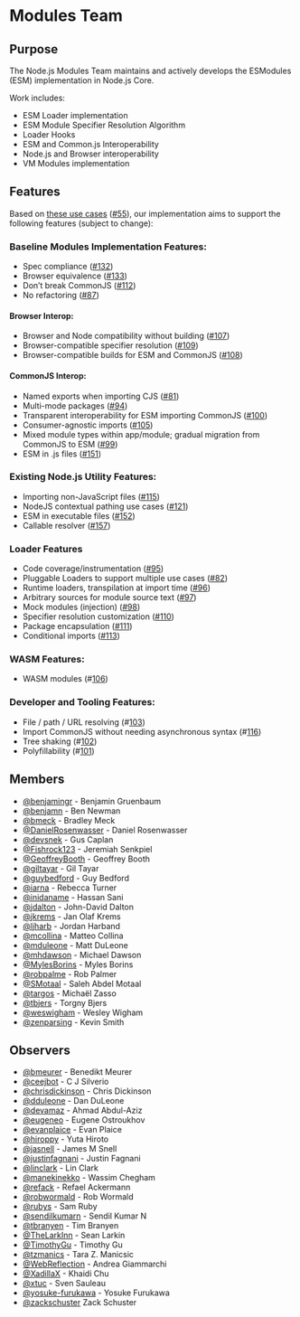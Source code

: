 # Modules Team

## Purpose

The Node.js Modules Team maintains and actively develops the ESModules (ESM) implementation in Node.js Core.

Work includes:

* ESM Loader implementation
* ESM Module Specifier Resolution Algorithm
* Loader Hooks
* ESM and Common.js Interoperability
* Node.js and Browser interoperability
* VM Modules implementation

## Features

Based on [these use cases](https://docs.google.com/document/d/10BBsIqdAXB9JR2KUzQGYbCiVugYBnxE4REBakX29yyo/edit) ([#55](https://github.com/nodejs/modules/issues/55)), our implementation aims to support the following features (subject to change):

### Baseline Modules Implementation Features:
* Spec compliance ([#132](https://github.com/nodejs/modules/issues/132))
* Browser equivalence ([#133](https://github.com/nodejs/modules/issues/133))
* Don’t break CommonJS ([#112](https://github.com/nodejs/modules/issues/112))
* No refactoring ([#87](https://github.com/nodejs/modules/issues/87))

#### Browser Interop:
* Browser and Node compatibility without building ([#107](https://github.com/nodejs/modules/issues/107))
* Browser-compatible specifier resolution ([#109](https://github.com/nodejs/modules/issues/109))
* Browser-compatible builds for ESM and CommonJS ([#108](https://github.com/nodejs/modules/issues/108))

#### CommonJS Interop:
* Named exports when importing CJS ([#81](https://github.com/nodejs/modules/issues/81))
* Multi-mode packages ([#94](https://github.com/nodejs/modules/issues/94))
* Transparent interoperability for ESM importing CommonJS ([#100](https://github.com/nodejs/modules/issues/100))
* Consumer-agnostic imports ([#105](https://github.com/nodejs/modules/issues/105))
* Mixed module types within app/module; gradual migration from CommonJS to ESM ([#99](https://github.com/nodejs/modules/issues/99))
* ESM in .js files ([#151](https://github.com/nodejs/modules/issues/151))

### Existing Node.js Utility Features:

* Importing non-JavaScript files ([#115](https://github.com/nodejs/modules/issues/115))
* NodeJS contextual pathing use cases ([#121](https://github.com/nodejs/modules/issues/121))
* ESM in executable files ([#152](https://github.com/nodejs/modules/issues/152))
* Callable resolver ([#157](https://github.com/nodejs/modules/issues/157))

### Loader Features

* Code coverage/instrumentation ([#95](https://github.com/nodejs/modules/issues/95))
* Pluggable Loaders to support multiple use cases ([#82](https://github.com/nodejs/modules/issues/82))
* Runtime loaders, transpilation at import time ([#96](https://github.com/nodejs/modules/issues/96))
* Arbitrary sources for module source text ([#97](https://github.com/nodejs/modules/issues/97))
* Mock modules (injection) ([#98](https://github.com/nodejs/modules/issues/98))
* Specifier resolution customization ([#110](https://github.com/nodejs/modules/issues/110))
* Package encapsulation ([#111](https://github.com/nodejs/modules/issues/111))
* Conditional imports ([#113](https://github.com/nodejs/modules/issues/113))

### WASM Features:

* WASM modules (#[106](https://github.com/nodejs/modules/issues/106))

### Developer and Tooling Features:

* File / path / URL resolving (#[103](https://github.com/nodejs/modules/issues/103))
* Import CommonJS without needing asynchronous syntax (#[116](https://github.com/nodejs/modules/issues/116))
* Tree shaking (#[102](https://github.com/nodejs/modules/issues/102))
* Polyfillability (#[101](https://github.com/nodejs/modules/issues/101))

## Members

<!-- ncu-team-sync.team(nodejs/modules-active-members) -->

- [@benjamingr](https://github.com/benjamingr) - Benjamin Gruenbaum
- [@benjamn](https://github.com/benjamn) - Ben Newman
- [@bmeck](https://github.com/bmeck) - Bradley Meck
- [@DanielRosenwasser](https://github.com/DanielRosenwasser) - Daniel Rosenwasser
- [@devsnek](https://github.com/devsnek) - Gus Caplan
- [@Fishrock123](https://github.com/Fishrock123) - Jeremiah Senkpiel
- [@GeoffreyBooth](https://github.com/GeoffreyBooth) - Geoffrey Booth
- [@giltayar](https://github.com/giltayar) - Gil Tayar
- [@guybedford](https://github.com/guybedford) - Guy Bedford
- [@iarna](https://github.com/iarna) - Rebecca Turner
- [@inidaname](https://github.com/inidaname) - Hassan Sani
- [@jdalton](https://github.com/jdalton) - John-David Dalton
- [@jkrems](https://github.com/jkrems) - Jan Olaf Krems
- [@ljharb](https://github.com/ljharb) - Jordan Harband
- [@mcollina](https://github.com/mcollina) - Matteo Collina
- [@mduleone](https://github.com/mduleone) - Matt DuLeone
- [@mhdawson](https://github.com/mhdawson) - Michael Dawson
- [@MylesBorins](https://github.com/MylesBorins) - Myles Borins
- [@robpalme](https://github.com/robpalme) - Rob Palmer
- [@SMotaal](https://github.com/SMotaal) - Saleh Abdel Motaal
- [@targos](https://github.com/targos) - Michaël Zasso
- [@tbjers](https://github.com/tbjers) - Torgny Bjers
- [@weswigham](https://github.com/weswigham) - Wesley Wigham
- [@zenparsing](https://github.com/zenparsing) - Kevin Smith

<!-- ncu-team-sync end -->

## Observers

<!-- ncu-team-sync.team(nodejs/modules-observers) -->

- [@bmeurer](https://github.com/bmeurer) - Benedikt Meurer
- [@ceejbot](https://github.com/ceejbot) - C J Silverio
- [@chrisdickinson](https://github.com/chrisdickinson) - Chris Dickinson
- [@dduleone](https://github.com/dduleone) - Dan DuLeone
- [@devamaz](https://github.com/devamaz) - Ahmad Abdul-Aziz
- [@eugeneo](https://github.com/eugeneo) - Eugene Ostroukhov
- [@evanplaice](https://github.com/evanplaice) - Evan Plaice
- [@hiroppy](https://github.com/hiroppy) - Yuta Hiroto
- [@jasnell](https://github.com/jasnell) - James M Snell
- [@justinfagnani](https://github.com/justinfagnani) - Justin Fagnani
- [@linclark](https://github.com/linclark) - Lin Clark
- [@manekinekko](https://github.com/manekinekko) - Wassim Chegham
- [@refack](https://github.com/refack) - Refael Ackermann
- [@robwormald](https://github.com/robwormald) - Rob Wormald
- [@rubys](https://github.com/rubys) - Sam Ruby
- [@sendilkumarn](https://github.com/sendilkumarn) - Sendil Kumar N
- [@tbranyen](https://github.com/tbranyen) - Tim Branyen
- [@TheLarkInn](https://github.com/TheLarkInn) - Sean Larkin
- [@TimothyGu](https://github.com/TimothyGu) - Timothy Gu
- [@tzmanics](https://github.com/tzmanics) - Tara Z. Manicsic
- [@WebReflection](https://github.com/WebReflection) - Andrea Giammarchi
- [@XadillaX](https://github.com/XadillaX) - Khaidi Chu
- [@xtuc](https://github.com/xtuc) - Sven Sauleau
- [@yosuke-furukawa](https://github.com/yosuke-furukawa) - Yosuke Furukawa
- [@zackschuster](https://github.com/zackschuster) Zack Schuster

<!-- ncu-team-sync end -->
